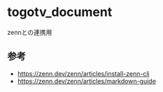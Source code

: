 # togotv_document

zennとの連携用

## 参考

- <https://zenn.dev/zenn/articles/install-zenn-cli>
- <https://zenn.dev/zenn/articles/markdown-guide>
